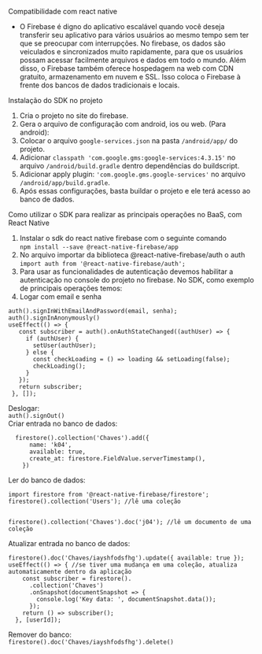 Compatibilidade com react native
* O Firebase é digno do aplicativo escalável quando você deseja transferir seu aplicativo para vários usuários ao mesmo tempo sem ter que se preocupar com interrupções. No firebase, os dados são veiculados e sincronizados muito rapidamente, para que os usuários possam acessar facilmente arquivos e dados em todo o mundo.
Além disso, o Firebase também oferece hospedagem na web com CDN gratuito, armazenamento em nuvem e SSL. Isso coloca o Firebase à frente dos bancos de dados tradicionais e locais.


Instalação do SDK no projeto
1. Cria o projeto no site do firebase.
2. Gera o arquivo de configuração com android, ios ou web.
(Para android):
3. Colocar o arquivo ```google-services.json``` na pasta ```/android/app/``` do projeto.
4. Adicionar ```classpath 'com.google.gms:google-services:4.3.15'``` no arquivo ```/android/build.gradle``` dentro dependências do buildscript.
5. Adicionar apply plugin: ```'com.google.gms.google-services'``` no arquivo ```/android/app/build.gradle```.
6. Após essas configurações, basta buildar o projeto e ele terá acesso ao banco de dados.


Como utilizar o SDK para realizar as principais operações no BaaS, com React Native
1. Instalar o sdk do react native firebase com o seguinte comando  
    ```npm install --save @react-native-firebase/app```
2. No arquivo importar da biblioteca @react-native-firebase/auth o auth  
    ```import auth from '@react-native-firebase/auth';```
3. Para usar as funcionalidades de autenticação devemos habilitar a autenticação no console do projeto no firebase.
No SDK, como exemplo de principais operações temos: 
1. Logar com email e senha  
 ```
 auth().signInWithEmailAndPassword(email, senha);
 auth().signInAnonymously()
useEffect(() => {
    const subscriber = auth().onAuthStateChanged((authUser) => {
      if (authUser) {
        setUser(authUser);
      } else {
        const checkLoading = () => loading && setLoading(false);
        checkLoading();
      }
    });
    return subscriber;
  }, []);
  ```
Deslogar:  
 ```auth().signOut()```   
Criar entrada no banco de dados:  

```
  firestore().collection('Chaves').add({
      name: 'k04',
      available: true,
      create_at: firestore.FieldValue.serverTimestamp(),
    })
```
Ler do banco de dados:  
```
import firestore from '@react-native-firebase/firestore';
firestore().collection('Users'); //lê uma coleção


firestore().collection('Chaves').doc('j04'); //lê um documento de uma coleção
```
Atualizar entrada no banco de dados:
```
firestore().doc('Chaves/iayshfodsfhg').update({ available: true });
useEffect(() => { //se tiver uma mudança em uma coleção, atualiza automaticamente dentro da aplicação
    const subscriber = firestore().
      .collection('Chaves')
      .onSnapshot(documentSnapshot => {
        console.log('Key data: ', documentSnapshot.data());
      });
    return () => subscriber();
  }, [userId]);
```

Remover do banco:   
```firestore().doc('Chaves/iayshfodsfhg').delete()```   

